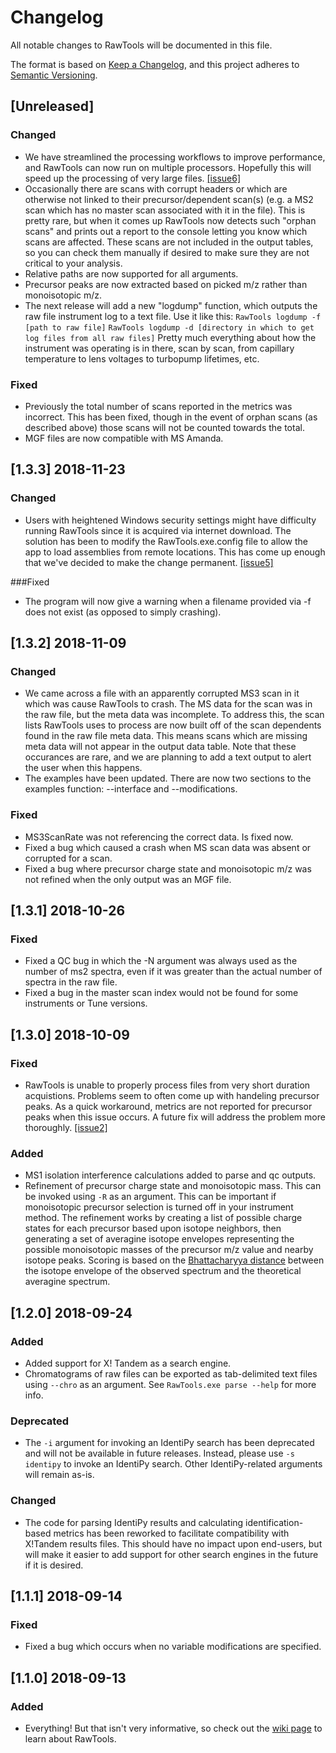 # Changelog
All notable changes to RawTools will be documented in this file.

The format is based on [Keep a Changelog](https://keepachangelog.com/en/1.0.0/),
and this project adheres to [Semantic Versioning](https://semver.org/spec/v2.0.0.html).

## [Unreleased]
### Changed
- We have streamlined the processing workflows to improve performance, and RawTools can now run on multiple processors. Hopefully this will speed up the processing of very large files. [[issue6]](https://github.com/kevinkovalchik/RawTools/issues/6)
- Occasionally there are scans with corrupt headers or which are otherwise not linked to their precursor/dependent scan(s) (e.g. a MS2 scan which has no master scan associated with it in the file). This is pretty rare, but when it comes up RawTools now detects such "orphan scans" and prints out a report to the console letting you know which scans are affected. These scans are not included in the output tables, so you can check them manually if desired to make sure they are not critical to your analysis.
- Relative paths are now supported for all arguments.
- Precursor peaks are now extracted based on picked m/z rather than monoisotopic m/z.
- The next release will add a new "logdump" function, which outputs the raw file instrument log to a text file. Use it like this:
`RawTools logdump -f [path to raw file]`
`RawTools logdump -d [directory in which to get log files from all raw files]`
Pretty much everything about how the instrument was operating is in there, scan by scan, from capillary temperature to lens voltages to turbopump lifetimes, etc.

### Fixed
- Previously the total number of scans reported in the metrics was incorrect. This has been fixed, though in the event of orphan scans (as described above) those scans will not be counted towards the total.
- MGF files are now compatible with MS Amanda.

## [1.3.3] 2018-11-23
### Changed
- Users with heightened Windows security settings might have difficulty running RawTools since it is acquired via internet download. The
solution has been to modify the RawTools.exe.config file to allow the app to load assemblies from remote locations. This has come up enough that we've
decided to make the change permanent. [[issue5]](https://github.com/kevinkovalchik/RawTools/issues/5)

###Fixed
- The program will now give a warning when a filename provided via -f does not exist (as opposed to simply crashing).

## [1.3.2] 2018-11-09
### Changed
- We came across a file with an apparently corrupted MS3 scan in it which was cause RawTools to crash. The MS data for the scan was in the raw file,
but the meta data was incomplete. To address this, the scan lists RawTools uses to process are now built off of the scan dependents found in the
raw file meta data. This means scans which are missing meta data will not appear in the output data table. Note that these occurances are rare, and
we are planning to add a text output to alert the user when this happens.
- The examples have been updated. There are now two sections to the examples function: --interface and --modifications.

### Fixed
- MS3ScanRate was not referencing the correct data. Is fixed now.
- Fixed a bug which caused a crash when MS scan data was absent or corrupted for a scan.
- Fixed a bug where precursor charge state and monoisotopic m/z was not refined when the only output was an MGF file.

## [1.3.1] 2018-10-26
### Fixed
- Fixed a QC bug in which the -N argument was always used as the number of ms2 spectra, even if it was greater than the actual number of spectra in the raw file.
- Fixed a bug in the master scan index would not be found for some instruments or Tune versions.

## [1.3.0] 2018-10-09
### Fixed
- RawTools is unable to properly process files from very short duration acquistions. Problems seem to often come up with handeling precursor peaks. As a quick workaround, metrics are not reported for precursor peaks when this issue occurs. A future fix will address the problem more thoroughly. [[issue2]](https://github.com/kevinkovalchik/RawTools/issues/2)

### Added
- MS1 isolation interference calculations added to parse and qc outputs.
- Refinement of precursor charge state and monoisotopic mass. This can be invoked using `-R` as an argument. This can be important if monoisotopic precursor selection is turned off in your instrument method. The refinement works by creating a list of possible charge states for each precursor based upon isotope neighbors, then generating a set of averagine isotope envelopes representing the possible monoisotopic masses of the precursor m/z value and nearby isotope peaks. Scoring is based on the [Bhattacharyya distance](https://en.wikipedia.org/wiki/Bhattacharyya_distance) between the isotope envelope of the observed spectrum and the theoretical averagine spectrum.

## [1.2.0] 2018-09-24
### Added
- Added support for X! Tandem as a search engine.
- Chromatograms of raw files can be exported as tab-delimited text files using `--chro` as an argument. See `RawTools.exe parse --help` for more info.

### Deprecated
- The `-i` argument for invoking an IdentiPy search has been deprecated and will not be available in future releases. Instead, please use `-s identipy` to
invoke an IdentiPy search. Other IdentiPy-related arguments will remain as-is.

### Changed
- The code for parsing IdentiPy results and calculating identification-based metrics has been reworked to facilitate compatibility with X!Tandem results files.
This should have no impact upon end-users, but will make it easier to add support for other search engines in the future if it is desired.

## [1.1.1] 2018-09-14
### Fixed
- Fixed a bug which occurs when no variable modifications are specified.

## [1.1.0] 2018-09-13
### Added
- Everything! But that isn't very informative, so check out the [wiki page](https://github.com/kevinkovalchik/RawTools/wiki) to learn about RawTools.
